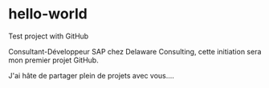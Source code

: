 # hello-world
Test project with GitHub

Consultant-Développeur SAP chez Delaware Consulting,
cette initiation sera mon premier projet GitHub.

J'ai hâte de partager plein de projets avec vous....
